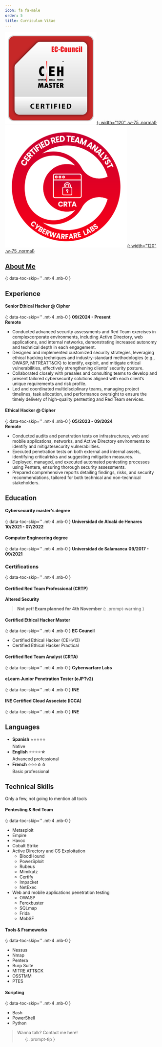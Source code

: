 ```yaml
---
icon: fa fa-male
order: 5
title: Curriculum Vitae
---
```

[![CEH Master](/assets/img/ceh_badge.png){: width="120" .w-75 .normal}](https://aspen.eccouncil.org/VerifyBadge?type=certification&a=HeAEcr5oD00Qx7bRkv/3g//RZ4AK33dW8Cq3oeejSks=)
[![CRTA](/assets/img/crta_badge.png){: width="120" .w-75 .normal}](https://www.credential.net/0845e59b-2887-41c8-9f01-8169d24ef053#acc.BQcb9Cof)

## [About Me](/about)
{: data-toc-skip='' .mt-4 .mb-0 }

## **Experience**
#### **Senior Ethical Hacker** @ Cipher  
{: data-toc-skip='' .mt-4 .mb-0 }
**09/2024 - Present**  
**Remote**
- Conducted advanced security assessments and Red Team exercises in complexcorporate environments, including Active Directory, web applications, and internal networks, demonstrating increased autonomy and technical depth in each engagement.
- Designed and implemented customized security strategies, leveraging ethical hacking techniques and industry-standard methodologies (e.g., OWASP, MITREATT&CK) to identify, exploit, and mitigate critical vulnerabilities, effectively strengthening clients’ security posture.
- Collaborated closely with presales and consulting teams to develop and present tailored cybersecurity solutions aligned with each client’s unique requirements and risk profile.
- Led and coordinated multidisciplinary teams, managing project timelines, task allocation, and performance oversight to ensure the timely delivery of high-quality pentesting and Red Team services.

#### **Ethical Hacker** @ Cipher  
{: data-toc-skip='' .mt-4 .mb-0 }
**05/2023 - 09/2024**  
**Remote**
- Conducted audits and penetration tests on infrastructures, web and mobile applications, networks, and Active Directory environments to identify and mitigatesecurity vulnerabilities.
- Executed penetration tests on both external and internal assets, identifying criticalrisks and suggesting mitigation measures.
- Deployed, managed, and executed automated pentesting processes using Pentera, ensuring thorough security assessments.
- Prepared comprehensive reports detailing findings, risks, and security recommendations, tailored for both technical and non-technical stakeholders.

## **Education**
#### Cybersecurity master's degree
{: data-toc-skip='' .mt-4 .mb-0 }
**Universidad de Alcalá de Henares**
**10/2021 - 07/2022**
#### Computer Engineering degree
{: data-toc-skip='' .mt-4 .mb-0 }
**Universidad de Salamanca**
**09/2017 - 09/2021**
### **Certifications**
{: data-toc-skip='' .mt-4 .mb-0 }
#### Certified Red Team Professional (CRTP)
**Altered Security**

> **Not yet! Exam planned for 4th November**
{: .prompt-warning }
#### Certified Ethical Hacker Master
{: data-toc-skip='' .mt-4 .mb-0 }
**EC Council**
- Certified Ethical Hacker (CEHv13)
- Certified Ethical Hacker Practical

#### Certified Red Team Analyst (CRTA)
{: data-toc-skip='' .mt-4 .mb-0 }
**Cyberwarfare Labs**
#### eLearn Junior Penetration Tester (eJPTv2)
{: data-toc-skip='' .mt-4 .mb-0 }
**INE**
#### INE Certified Cloud Associate (ICCA)
{: data-toc-skip='' .mt-4 .mb-0 }
**INE**

## **Languages**
- **Spanish** ⭐️⭐️⭐️⭐️⭐️  
Native
- **English** ⭐️⭐️⭐️⭐️☆  
Advanced professional
- **French** ⭐️⭐️⭐️☆☆  
Basic professional

## **Technical Skills**
Only a few, not going to mention all tools
#### Pentesting & Red Team
{: data-toc-skip='' .mt-4 .mb-0 }
- Metasploit
- Empire
- Havoc
- Cobalt Strike
- Active Directory and CS Exploitation
  - BloodHound
  - PowerSploit
  - Rubeus
  - Mimikatz
  - Certify
  - Impacket
  - NetExec
- Web and mobile applications penetration testing
  - OWASP
  - Feroxbuster
  - SQLmap
  - Frida
  - MobSF

#### Tools & Frameworks
{: data-toc-skip='' .mt-4 .mb-0 }
- Nessus
- Nmap
- Pentera
- Burp Suite
- MITRE ATT&CK
- OSSTMM
- PTES

#### Scripting
{: data-toc-skip='' .mt-4 .mb-0 }
- Bash
- PowerShell
- Python

> Wanna talk? Contact me here!  
> <a href="javascript:void(0);" style="font-size:1.2rem; margin-right:0.8rem; margin-top:1rem;" onclick="navigator.clipboard.writeText('diegofdlg@gmail.com');alert('Mail copied to the clipboard!')"><i class="fa-solid fa-envelope"></i></a>
> <a href="https://www.linkedin.com/in/diego-fidalgo" style="font-size:1.2rem; margin-right:0.8rem; margin-top:1rem;" target="_blank"><i class="fa-brands fa-linkedin"></i></a>
> <a href="https://x.com/0x_ch3ngo" style="font-size:1.2rem; margin-top:1rem;" target="_blank"><i class="fa-brands fa-x-twitter"></i></a>
{: .prompt-tip }
